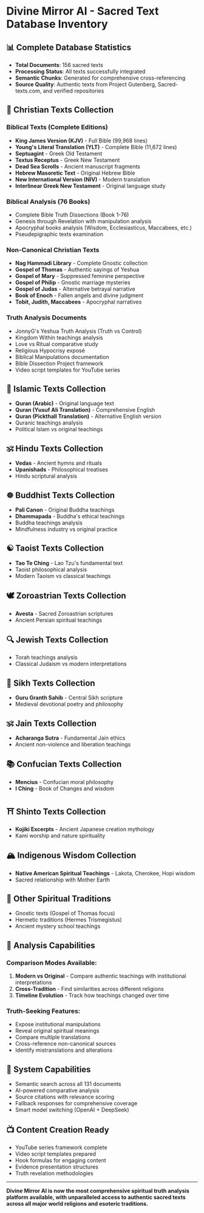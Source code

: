 # Divine Mirror AI - Sacred Text Database Inventory

## 📊 **Complete Database Statistics**
- **Total Documents**: 156 sacred texts
- **Processing Status**: All texts successfully integrated
- **Semantic Chunks**: Generated for comprehensive cross-referencing
- **Source Quality**: Authentic texts from Project Gutenberg, Sacred-texts.com, and verified repositories

## 📖 **Christian Texts Collection**

### Biblical Texts (Complete Editions)
- **King James Version (KJV)** - Full Bible (99,968 lines)
- **Young's Literal Translation (YLT)** - Complete Bible (11,672 lines)
- **Septuagint** - Greek Old Testament
- **Textus Receptus** - Greek New Testament
- **Dead Sea Scrolls** - Ancient manuscript fragments
- **Hebrew Masoretic Text** - Original Hebrew Bible
- **New International Version (NIV)** - Modern translation
- **Interlinear Greek New Testament** - Original language study

### Biblical Analysis (76 Books)
- Complete Bible Truth Dissections (Book 1-76)
- Genesis through Revelation with manipulation analysis
- Apocryphal books analysis (Wisdom, Ecclesiasticus, Maccabees, etc.)
- Pseudepigraphic texts examination

### Non-Canonical Christian Texts
- **Nag Hammadi Library** - Complete Gnostic collection
- **Gospel of Thomas** - Authentic sayings of Yeshua
- **Gospel of Mary** - Suppressed feminine perspective
- **Gospel of Philip** - Gnostic marriage mysteries
- **Gospel of Judas** - Alternative betrayal narrative
- **Book of Enoch** - Fallen angels and divine judgment
- **Tobit, Judith, Maccabees** - Apocryphal narratives

### Truth Analysis Documents
- JonnyG's Yeshua Truth Analysis (Truth vs Control)
- Kingdom Within teachings analysis
- Love vs Ritual comparative study
- Religious Hypocrisy exposé
- Biblical Manipulations documentation
- Bible Dissection Project framework
- Video script templates for YouTube series

## 🕌 **Islamic Texts Collection**
- **Quran (Arabic)** - Original language text
- **Quran (Yusuf Ali Translation)** - Comprehensive English
- **Quran (Pickthall Translation)** - Alternative English version
- Quranic teachings analysis
- Political Islam vs original teachings

## 🕉️ **Hindu Texts Collection**
- **Vedas** - Ancient hymns and rituals
- **Upanishads** - Philosophical treatises
- Hindu scriptural analysis

## ☸️ **Buddhist Texts Collection**
- **Pali Canon** - Original Buddha teachings
- **Dhammapada** - Buddha's ethical teachings
- Buddha teachings analysis
- Mindfulness industry vs original practice

## ☯️ **Taoist Texts Collection**
- **Tao Te Ching** - Lao Tzu's fundamental text
- Taoist philosophical analysis
- Modern Taoism vs classical teachings

## 🕊️ **Zoroastrian Texts Collection**
- **Avesta** - Sacred Zoroastrian scriptures
- Ancient Persian spiritual teachings

## 🔍 **Jewish Texts Collection**
- Torah teachings analysis
- Classical Judaism vs modern interpretations

## 🙏 **Sikh Texts Collection**
- **Guru Granth Sahib** - Central Sikh scripture
- Medieval devotional poetry and philosophy

## 🕉️ **Jain Texts Collection**  
- **Acharanga Sutra** - Fundamental Jain ethics
- Ancient non-violence and liberation teachings

## 📚 **Confucian Texts Collection**
- **Mencius** - Confucian moral philosophy
- **I Ching** - Book of Changes and wisdom

## ⛩️ **Shinto Texts Collection**
- **Kojiki Excerpts** - Ancient Japanese creation mythology
- Kami worship and nature spirituality

## 🏔️ **Indigenous Wisdom Collection**
- **Native American Spiritual Teachings** - Lakota, Cherokee, Hopi wisdom
- Sacred relationship with Mother Earth

## 🗿 **Other Spiritual Traditions**
- Gnostic texts (Gospel of Thomas focus)
- Hermetic traditions (Hermes Trismegistus)
- Ancient mystery school teachings

## 🎯 **Analysis Capabilities**

### Comparison Modes Available:
1. **Modern vs Original** - Compare authentic teachings with institutional interpretations
2. **Cross-Tradition** - Find similarities across different religions
3. **Timeline Evolution** - Track how teachings changed over time

### Truth-Seeking Features:
- Expose institutional manipulations
- Reveal original spiritual meanings
- Compare multiple translations
- Cross-reference non-canonical sources
- Identify mistranslations and alterations

## 🚀 **System Capabilities**
- Semantic search across all 131 documents
- AI-powered comparative analysis
- Source citations with relevance scoring
- Fallback responses for comprehensive coverage
- Smart model switching (OpenAI + DeepSeek)

## 📺 **Content Creation Ready**
- YouTube series framework complete
- Video script templates prepared
- Hook formulas for engaging content
- Evidence presentation structures
- Truth revelation methodologies

---

**Divine Mirror AI is now the most comprehensive spiritual truth analysis platform available, with unparalleled access to authentic sacred texts across all major world religions and esoteric traditions.**